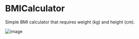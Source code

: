 # BMICalculator

Simple BMI calculator that requires weight (kg) and height (cm).

![image](https://i.imgur.com/kVb2hGr.png)
